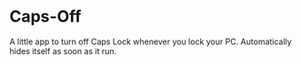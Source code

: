 # Caps-Off
A little app to turn off Caps Lock whenever you lock your PC. Automatically hides itself as soon as it run.
